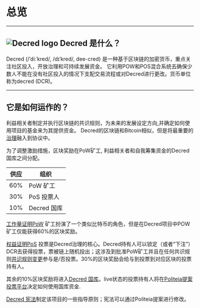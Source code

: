 # 总览

---

## <img class="dcr-icon" alt="Decred logo" src="/img/dcr-icons/DCRsymbol.svg" /> Decred 是什么？
Decred (/ˈdi:ˈkred/, /dɪˈkred/, dee-cred) 是一种基于区块链的加密货币，重点关注社区投入，开放治理和可持续发展资金。 它利用POW和POS混合系统去确保少数人不能在没有社区投入的情况下支配交易流程或对Decred进行更改。货币单位称为decred (DCR)。

---

## 它是如何运作的？
利益相关者制定并执行区块链的共识规则，为未来的发展设定方向,并确定如何使用项目的基金来为其提供资金。 Decred的区块链和Bitcoin相似，但是将最重要的[治理](governance/overview.md)融入到协议中。

为了调整激励措施，区块奖励在PoW矿工, 利益相关者和自我筹集资金的Decred国库之间分配。

供应 | 组织
---     | ---
60%   | PoW 矿工
30%   | PoS 投票人
10%   | Decred 国库

[工作量证明PoW](mining/overview.md) 矿工扮演了一个类似比特币的角色，但是在Decred项目中POW矿工仅能获得60%的区块奖励。

[权益证明PoS](proof-of-stake/overview.md) 投票是Decred治理的核心。Decred持有人可以锁定（或者“下注”）DCR去获得投票，票被链上随机投出；这涉及到批准PoW矿工并且在任何共识规则[共识规则变更](governance/consensus-rule-voting/overview.md)参与是/否投票。30%的区块奖励会给与到投票到对应区块的投票持有人。

其余的10%区块奖励将进入[Decred 国库](https://dcrdata.decred.org/address/Dcur2mcGjmENx4DhNqDctW5wJCVyT3Qeqkx)。live状态的投票持有人将在[Politeia提案投票平台](governance/politeia/overview.md)决定如何使用国库资金.

[Decred 宪法](governance/decred-constitution.md)制定该项目的一些指导原则；宪法可以通过Politeia提案进行修改。



